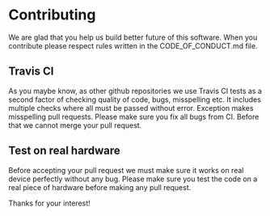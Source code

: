 # Contributing

We are glad that you help us build better future of this software. 
When you contribute please respect rules written in the CODE_OF_CONDUCT.md file. 

## Travis CI

As you maybe know, as other github repositories we use Travis CI tests as a second factor of checking quality of code, bugs, misspelling etc. 
It includes multiple checks where all must be passed without error. 
Exception makes misspelling pull requests. Please make sure you fix all bugs from CI. 
Before that we cannot merge your pull request. 

## Test on real hardware

Before accepting your pull request we must make sure it works on real device perfectly without any bug. Please make sure you test the code on a real piece of hardware before making any pull request.

Thanks for your interest!
